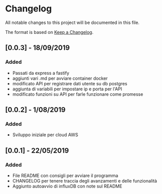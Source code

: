 # Changelog
All notable changes to this project will be documented in this file.

The format is based on [Keep a Changelog](https://keepachangelog.com/en/1.0.0/).

## [0.0.3] - 18/09/2019
### Added
- Passati da express a fastify 
- aggiunti vari .md per avviare container docker
- modificato API per registrare dati utente su db postgres
- aggiunta di variabili per impostare ip e porta per l'API
- modificato funzioni su API per farle funzionare come promesse 


## [0.0.2] - 1/08/2019
### Added
- Sviluppo iniziale per cloud AWS

## [0.0.1] - 22/05/2019
### Added
- File README con consigli per avviare il programma
- CHANGELOG per tenere traccia degli avanzamenti e delle funzionalità
- Aggiunto autoavvio di influxDB con note sul README



